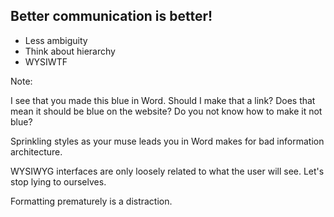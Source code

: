 ## Better communication is better!

* Less ambiguity
* Think about hierarchy
* WYSIWTF

Note:

I see that you made this blue in Word. Should I make that a link? Does
that mean it should be blue on the website? Do you not know how to
make it not blue?

Sprinkling styles as your muse leads you in Word makes for bad
information architecture.

WYSIWYG interfaces are only loosely related to what the user will see.
Let's stop lying to ourselves.

Formatting prematurely is a distraction.
